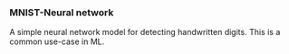 ### MNIST-Neural network
A simple neural network model for detecting handwritten digits. This is a common use-case in ML.
